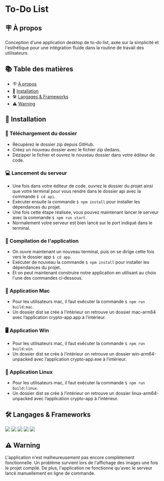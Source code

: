 # To-Do List

## 🪧 À propos

Conception d'une application desktop de to-do list, axée sur la simplicité et l'esthétique pour une intégration fluide dans la routine de travail des utilisateurs.

## 📚 Table des matières

- 🪧 [À propos](#à-propos)
- 🚀 [Installation](#installation)
- 🛠️ [Langages & Frameworks](#langages--frameworks)
- ⚠️ [Warning](#warning)

## 🚀 Installation

### 📂 Téléchargement du dossier

- Récupérez le dossier zip depuis GitHub.
- Créez un nouveau dossier avec le fichier zip dedans.
- Dézipper le fichier et ouvrez le nouveau dossier dans votre éditeur de code.

### 💻 Lancement du serveur

- Une fois dans votre éditeur de code, ouvrez le dossier du projet ainsi que votre terminal pour vous rendre dans le dossier api avec la commande `$ cd api`.
- Exécuter ensuite la commande `$ npm install` pour installer les dépendances du projet.
- Une fois cette étape réalisée, vous pouvez maintenant lancer le serveur avec la commande `$ npm run start`.
- Normalement votre serveur est bien lancé sur le port indiqué dans le terminal.

### 🚛 Compilation de l'application

- On ouvre maintenant un nouveau terminal, puis on se dirige cette fois vers le dossier app `$ cd app`.
- Exécuter de nouveau la commande `$ npm install` pour installer les dépendances du projet.
- Et on peut maintenant construire notre application en utilisant au choix l'une des commandes ci-dessous.


### 🍏 Application Mac

- Pour les utilisateurs mac, il faut exécuter la commande `$ npm run build:mac`.
- Un dossier dist se crée à l’intérieur on retrouve un dossier mac-arm64 avec l’application crypto-app.app à l’intérieur.

### 🖥️ Application Win

- Pour les utilisateurs mac, il faut exécuter la commande `$ npm run build:win`.
- Un dossier dist se crée à l’intérieur on retrouve un dossier win-arm64-unpacked avec l’application crypto-app.exe à l’intérieur.

### 🐧 Application Linux

- Pour les utilisateurs mac, il faut exécuter la commande `$ npm run build:linux`.
- Un dossier dist se crée à l’intérieur on retrouve un dossier linux-arm64-unpacked avec l’application crypto-app à l’intérieur.

## 🛠️ Langages & Frameworks

<img src="https://img.shields.io/badge/Tools-Electron-47848F?style=flat&logo=electron&logoColor=white" />
<img src="https://img.shields.io/badge/Code-JavaScript-yellow?style=flat&logo=javascript&logoColor=white" />
<img src="https://img.shields.io/badge/Framework-Express.js-yellow?style=flat&logo=express&logoColor=white" />
<img src="https://img.shields.io/badge/Code-Node.js-darkgreen?style=flat&logo=node.js&logoColor=white" />
<img src="https://img.shields.io/badge/Style-CSS-blue?style=flat&logo=css3&logoColor=white" />


## ⚠️ Warning

L'application n'est malheureusement pas encore complètement fonctionnelle. Un problème survient lors de l'affichage des images une fois le projet compilé. De plus, l'application ne fonctionne qu'avec le serveur lancé manuellement en ligne de commande.